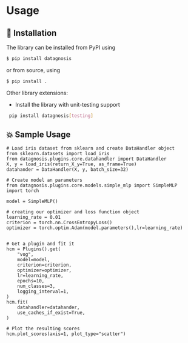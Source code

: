 # Usage

## 🚀 Installation

The library can be installed from PyPI using
```bash
$ pip install datagnosis
```
or from source, using
```bash
$ pip install .
```
Other library extensions:
 * Install the library with unit-testing support
```bash
 pip install datagnosis[testing]
```

## 💥 Sample Usage

```
# Load iris dataset from sklearn and create DataHandler object
from sklearn.datasets import load_iris
from datagnosis.plugins.core.datahandler import DataHandler
X, y = load_iris(return_X_y=True, as_frame=True)
datahander = DataHandler(X, y, batch_size=32)

# Create model an parameters
from datagnosis.plugins.core.models.simple_mlp import SimpleMLP
import torch

model = SimpleMLP()

# creating our optimizer and loss function object
learning_rate = 0.01
criterion = torch.nn.CrossEntropyLoss()
optimizer = torch.optim.Adam(model.parameters(),lr=learning_rate)


# Get a plugin and fit it
hcm = Plugins().get(
    "vog",
    model=model,
    criterion=criterion,
    optimizer=optimizer,
    lr=learning_rate,
    epochs=10,
    num_classes=3,
    logging_interval=1,
)
hcm.fit(
    datahandler=datahander,
    use_caches_if_exist=True,
)

# Plot the resulting scores
hcm.plot_scores(axis=1, plot_type="scatter")
```
